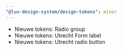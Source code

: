 ```yaml
---
"@lux-design-system/design-tokens": minor
---
```



- Nieuwe tokens: Radio group
- Nieuwe tokens: Utrecht Form label
- Nieuwe tokens: Utrecht radio button

